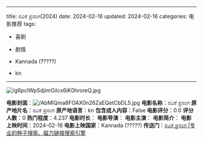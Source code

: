 
---
title: ರವಿಕೆ ಪ್ರಸಂಗ(2024)
date: 2024-02-16
updated: 2024-02-16
categories: 电影推荐
tags:

- 喜剧
- 剧情

- Kannada (?????)
- kn
---

<img src="https://image.tmdb.org/t/p/original/g6pcIWpSdjimOilcx6iK0hroreQ.jpg" alt="/g6pcIWpSdjimOilcx6iK0hroreQ.jpg" title="/g6pcIWpSdjimOilcx6iK0hroreQ.jpg">

**电影封面**：<img src="https://image.tmdb.org/t/p/w200/AbMlQma8FOAX0n26ZaEQetCbDL5.jpg" alt="/AbMlQma8FOAX0n26ZaEQetCbDL5.jpg" title="/AbMlQma8FOAX0n26ZaEQetCbDL5.jpg">
**电影名称**：ರವಿಕೆ ಪ್ರಸಂಗ
**原产地片名**：ರವಿಕೆ ಪ್ರಸಂಗ
**原产地语言**：kn
**包含成人内容**：False
**电影评分**：0.0
**评分人数**：0
**热门程度**：4.237
**电影时长**：
**电影导演**：
**电影主演**：
**电影简介**：
**电影上映时间**：2024-02-16
**电影上映国家**：Kannada (?????)
**传送门**：[ರವಿಕೆ ಪ್ರಸಂಗ |专业的种子搜索、磁力链接搜索引擎](https://movie.amd794.com:2083/?search=%E0%B2%B0%E0%B2%B5%E0%B2%BF%E0%B2%95%E0%B3%86%20%E0%B2%AA%E0%B3%8D%E0%B2%B0%E0%B2%B8%E0%B2%82%E0%B2%97&ordering=&mode=match_phrase&page_size=10&page=1)

